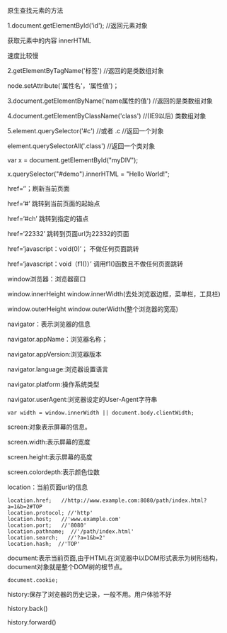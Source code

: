 原生查找元素的方法

1.document.getElementById\('id'\);  //返回元素对象

获取元素中的内容   innerHTML

速度比较慢

2.getElementByTagName\('标签'\)   //返回的是类数组对象

node.setAttribute\('属性名'，‘属性值’\)；

3.document.getElementByName\('name属性的值'\)   //返回的是类数组对象

4.document.getElementByClassName\('class'\)   //\(IE9以后\)  类数组对象

5.element.querySelector\('\#c'\)   //或者   .c   //返回一个对象

element.querySelectorAll\('.class'\)    //返回一个类对象

var x = document.getElementById\("myDIV"\);

x.querySelector\("\#demo"\).innerHTML = "Hello World!";

href=‘’；刷新当前页面

href=‘\#’    跳转到当前页面的起始点

href=‘\#ch’    跳转到指定的锚点

href=‘22332’    跳转到页面url为22332的页面

href=‘javascript：void\(0\)’；   不做任何页面跳转

href=‘javascript：void（f1\(\)）’     调用f1\(\)函数且不做任何页面跳转

window浏览器：浏览器窗口

window.innerHeight    window.innerWidth\(去处浏览器边框，菜单栏，工具栏\)

window.outerHeight   window.outerWidth\(整个浏览器的宽高\)

navigator：表示浏览器的信息

navigator.appName：浏览器名称；

navigator.appVersion:浏览器版本

navigator.language:浏览器设置语言

navigator.platform:操作系统类型

navigator.userAgent:浏览器设定的User-Agent字符串

```
var width = window.innerWidth || document.body.clientWidth;
```

screen:对象表示屏幕的信息。

screen.width:表示屏幕的宽度

screen.height:表示屏幕的高度

screen.colordepth:表示颜色位数

location：当前页面url的信息

```
location.href;   //http://www.example.com:8080/path/index.html?a=1&b=2#TOP
location.protocol; //'http'
location.host;   //'www.example.com'
location.port;   //'8080'
location.pathname;  //'/path/index.html'
location.search;   //'?a=1&b=2'
location.hash;  //'TOP'
```

document:表示当前页面,由于HTML在浏览器中以DOM形式表示为树形结构，document对象就是整个DOM树的根节点。

```
document.cookie;
```

history:保存了浏览器的历史记录，一般不用。用户体验不好

history.back\(\)

history.forward\(\)

